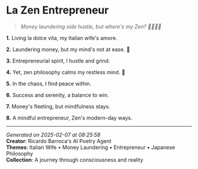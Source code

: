 # La Zen Entrepreneur

> *Money laundering side hustle, but where's my Zen? 💸🤷🏼‍♀️*

**1.** Living la dolce vita, my Italian wife's amore.


**2.** Laundering money, but my mind's not at ease. 💼


**3.** Entrepreneurial spirit, I hustle and grind.


**4.** Yet, zen philosophy calms my restless mind. 🍵


**5.** In the chaos, I find peace within.


**6.** Success and serenity, a balance to win.


**7.** Money's fleeting, but mindfulness stays.


**8.** A mindful entrepreneur, Zen's modern-day ways.



---

*Generated on 2025-02-07 at 08:25:58*  
**Creator**: Ricardo Barroca's AI Poetry Agent  
**Themes**: Italian Wife • Money Laundering • Entrepreneur • Japanese Philosophy  
**Collection**: A journey through consciousness and reality